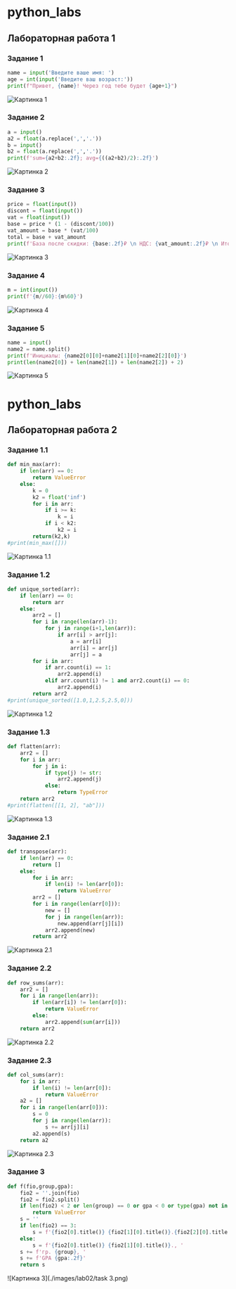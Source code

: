 # python_labs
## Лабораторная работа 1

### Задание 1
```python
name = input('Введите ваше имя: ')
age = int(input('Введите ваш возраст:'))
print(f"Привет, {name}! Через год тебе будет {age+1}")
```
![Картинка 1](./images/lab01/task1.png)

### Задание 2
```python
a = input()
a2 = float(a.replace(',','.'))
b = input()
b2 = float(a.replace(',','.'))
print(f'sum={a2+b2:.2f}; avg={((a2+b2)/2):.2f}')
```
![Картинка 2](./images/lab01/task2.png)

### Задание 3
```python
price = float(input())
discont = float(input())
vat = float(input())
base = price * (1 - (discont/100))
vat_amount = base * (vat/100)
total = base + vat_amount
print(f'База после скидки: {base:.2f}₽ \n НДС: {vat_amount:.2f}₽ \n Итого к оплате: {total:.2f}₽')
```
![Картинка 3](./images/lab01/task3.png)

### Задание 4
```python
m = int(input())
print(f'{m//60}:{m%60}')
```
![Картинка 4](./images/lab01/task4.png)

### Задание 5
```python
name = input()
name2 = name.split()
print(f'Инициалы: {name2[0][0]+name2[1][0]+name2[2][0]}')
print(len(name2[0]) + len(name2[1]) + len(name2[2]) + 2)
```
![Картинка 5](./images/lab01/task5.png)

# python_labs
## Лабораторная работа 2

### Задание 1.1
```python
def min_max(arr):
    if len(arr) == 0:
        return ValueError
    else:
        k = 0
        k2 = float('inf')
        for i in arr:
            if i >= k:
                k = i
            if i < k2:
                k2 = i
        return(k2,k)
#print(min_max([]))
```
![Картинка 1.1](./images/lab02/task1.png)

### Задание 1.2
```python
def unique_sorted(arr):
    if len(arr) == 0:
        return arr
    else:
        arr2 = []
        for i in range(len(arr)-1):
            for j in range(i+1,len(arr)):
                if arr[i] > arr[j]:
                    a = arr[i]
                    arr[i] = arr[j]
                    arr[j] = a
        for i in arr:
            if arr.count(i) == 1:
                arr2.append(i)
            elif arr.count(i) != 1 and arr2.count(i) == 0:
                arr2.append(i)
        return arr2
#print(unique_sorted([1.0,1,2.5,2.5,0]))
```
![Картинка 1.2](./images/lab02/task1_2.png)

### Задание 1.3
```python
def flatten(arr):
    arr2 = []
    for i in arr:
        for j in i:
            if type(j) != str:
                arr2.append(j)
            else:
                return TypeError
    return arr2
#print(flatten([[1, 2], "ab"]))
```
![Картинка 1.3](./images/lab02/task1_3.png)

### Задание 2.1
```python
def transpose(arr):
    if len(arr) == 0:
        return []
    else:
        for i in arr:
            if len(i) != len(arr[0]):
                return ValueError
        arr2 = []
        for i in range(len(arr[0])):
            new = []
            for j in range(len(arr)):
                new.append(arr[j][i])
            arr2.append(new)
        return arr2
```
![Картинка 2.1](./images/lab02/task2.png)


### Задание 2.2
```python
def row_sums(arr):
    arr2 = []
    for i in range(len(arr)):
        if len(arr[i]) != len(arr[0]):
            return ValueError
        else:
            arr2.append(sum(arr[i]))
    return arr2
```
![Картинка 2.2](./images/lab02/task2_2.png)

### Задание 2.3
```python
def col_sums(arr):
    for i in arr:
        if len(i) != len(arr[0]):
            return ValueError
    a2 = []
    for i in range(len(arr[0])):
        s = 0
        for j in range(len(arr)):
            s += arr[j][i]
        a2.append(s)
    return a2
```
![Картинка 2.3](./images/lab02/task2_3.png)

### Задание 3
```python
def f(fio,group,gpa):
    fio2 = ''.join(fio)
    fio2 = fio2.split()
    if len(fio2) < 2 or len(group) == 0 or gpa < 0 or type(gpa) not in (float, int):
        return ValueError
    s = ''
    if len(fio2) == 3:
        s = f'{fio2[0].title()} {fio2[1][0].title()}.{fio2[2][0].title()}., '
    else:
        s = f'{fio2[0].title()} {fio2[1][0].title()}., '
    s += f'гр. {group}, '
    s += f'GPA {gpa:.2f}'
    return s

```
![Картинка 3](./images/lab02/task 3.png)